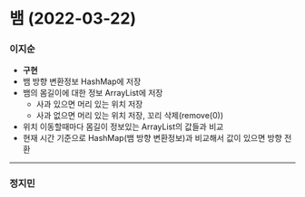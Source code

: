 # 뱀 (2022-03-22)
### 이지순
* **구현**
* 뱀 방향 변환정보 HashMap에 저장
* 뱀의 몸길이에 대한 정보 ArrayList에 저장
  * 사과 있으면 머리 있는 위치 저장
  * 사과 없으면 머리 있는 위치 저장, 꼬리 삭제(remove(0))
* 위치 이동할때마다 몸길이 정보있는 ArrayList의 값들과 비교
* 현재 시간 기준으로 HashMap(뱀 방향 변환정보)과 비교해서 값이 있으면 방향 전환

---
### 정지민
